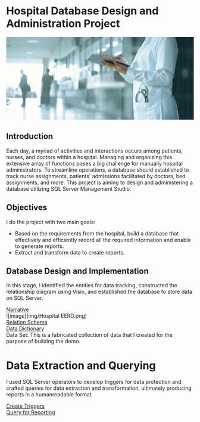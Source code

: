 # Hospital Database Design and Administration Project
![Image](hospital.jpeg)

## Introduction
Each day, a myriad of activities and interactions occurs among patients, nurses, and doctors within a hospital. Managing and organizing this extensive array of functions poses a big challenge for manually hospital administrators. To streamline operations, a database should established to track nurse assignments, patients' admissions facilitated by doctors, bed assignments, and more. This project is aiming to design and administering a database utilizing SQL Server Management Studio. </br>

## Objectives
I do the project with two main goals: </br>
* Based on the requirements from the hospital, build a database that effectively and efficiently record all the required information and enable to generate reports.
* Extract and transform data to create reports.
## Database Design and Implementation
In this stage, I identified the entities for data tracking, constructed the relationship diagram using Visio, and established the database to store data on SQL Server. </br>

[Narrative](https://github.com/thucnhii/hospital-database-project/blob/c5800d1dafb529e6eb9593a07a57faf3bb38b390/HOSPITAL%20Administrator%20-%20Narrative.pdf) </br>
![image](img/Hospital EERD.png) </br>
[Relation Schema](https://github.com/thucnhii/hospital-database-project/blob/d0e43fb73de73a422fbb18cbf068377e74640e4a/Hospital%20Relation%20Schema.pdf) </br>
[Data Dictionary](https://github.com/thucnhii/hospital-database-project/blob/a7ad7ac56c8b23f28ac28e84b3ae289cd205515e/Data%20Dictionary%20-%20Hospital%20-%20Wallace2.pdf) </br>
Data Set: This is a fabricated collection of data that I created for the purpose of building the demo.

# Data Extraction and Querying
I used SQL Server operators to develop triggers for data protection and crafted queries for data extraction and transformation, ultimately producing reports in a humanreadable format. </br>

[Create Triggers](https://github.com/thucnhii/hospital-database-project/blob/be1cf32d9dd1ce5e55c34cb11a3a13913300d90f/Trigger.sql) </br>
[Query for Reporting](https://github.com/thucnhii/hospital-database-project/blob/be1cf32d9dd1ce5e55c34cb11a3a13913300d90f/Report.sql)
